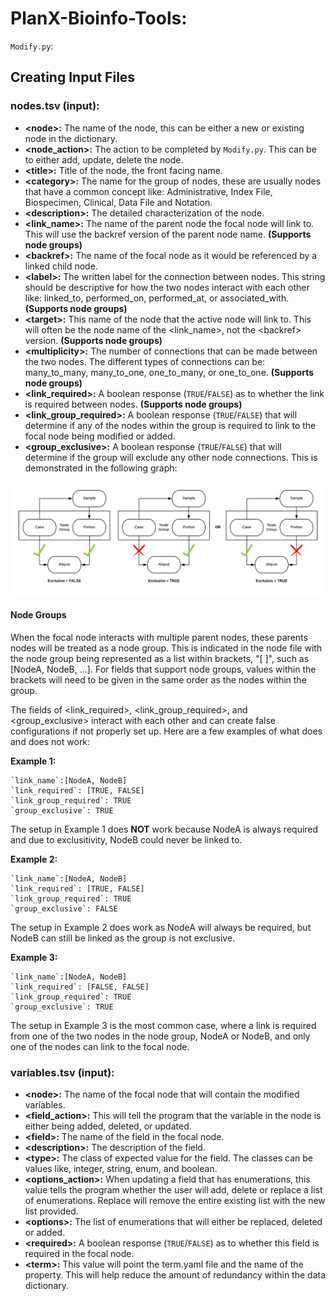 # PlanX-Bioinfo-Tools:

`Modify.py`:

## Creating Input Files

### nodes.tsv (input):

* __<node\>:__ The name of the node, this can be either a new or existing node in the dictionary.
* __<node_action\>:__ The action to be completed by `Modify.py`. This can be to either add, update, delete the node.
* __<title\>:__  Title of the node, the front facing name.
* __<category\>:__ The name for the group of nodes, these are usually nodes that have a common concept like: Administrative, Index File, Biospecimen, Clinical, Data File and Notation.
* __<description\>:__ The detailed characterization of the node.
* __<link_name\>:__ The name of the parent node the focal node will link to. This will use the backref version of the parent node name. **(Supports node groups)**
* __<backref\>:__ The name of the focal node as it would be referenced by a linked child node.
* __<label\>:__ The written label for the connection between nodes. This string should be descriptive for how the two nodes interact with each other like: linked_to, performed_on, performed_at, or associated_with. **(Supports node groups)**
* __<target\>:__ This name of the node that the active node will link to. This will often be the node name of the <link_name\>, not the <backref\> version. **(Supports node groups)**
* __<multiplicity\>:__ The number of connections that can be made between the two nodes. The different types of connections can be: many_to_many, many_to_one, one_to_many, or one_to_one. **(Supports node groups)**
* __<link_required\>:__ A boolean response (`TRUE`/`FALSE`) as to whether the link is required between nodes. **(Supports node groups)**
* __<link_group_required\>:__ A boolean response (`TRUE`/`FALSE`) that will determine if any of the nodes within the group is required to link to the focal node being modified or added.
* __<group_exclusive\>:__ A boolean response (`TRUE`/`FALSE`) that will determine if the group will exclude any other node connections. This is demonstrated in the following graph:

[![Node Group](Node_Group.png)](Node_Group.png "Click to see the full image.")

#### Node Groups

When the focal node interacts with multiple parent nodes, these parents nodes will be treated as a node group. This is indicated in the node file with the node group being represented as a list within brackets, "[ ]", such as [NodeA, NodeB, ...]. For fields that support node groups, values within the brackets will need to be given in the same order as the nodes within the group.

The fields of <link_required\>, <link_group_required\>, and <group_exclusive\> interact with each other and can create false configurations if not properly set up. Here are a few examples of what does and does not work:

__Example 1:__
```
`link_name`:[NodeA, NodeB]
`link_required`: [TRUE, FALSE]
`link_group_required`: TRUE
`group_exclusive`: TRUE
```
The setup in Example 1 does __NOT__ work because NodeA is always required and due to exclusitivity, NodeB could never be linked to.

__Example 2:__
```
`link_name`:[NodeA, NodeB]
`link_required`: [TRUE, FALSE]
`link_group_required`: TRUE
`group_exclusive`: FALSE
```

The setup in Example 2 does work as NodeA will always be required, but NodeB can still be linked as the group is not exclusive.

__Example 3:__
```
`link_name`:[NodeA, NodeB]
`link_required`: [FALSE, FALSE]
`link_group_required`: TRUE
`group_exclusive`: TRUE
```

The setup in Example 3 is the most common case, where a link is required from one of the two nodes in the node group, NodeA or NodeB, and only one of the nodes can link to the focal node.

### variables.tsv (input):

* __<node\>:__ The name of the focal node that will contain the modified variables.
* __<field_action\>:__ This will tell the program that the variable in the node is either being added, deleted, or updated.
* __<field\>:__ The name of the field in the focal node.
* __<description\>:__ The description of the field.
* __<type\>:__ The class of expected value for the field. The classes can be values like, integer, string, enum, and boolean.
* __<options_action\>:__ When updating a field that has enumerations, this value tells the program whether the user will add, delete or replace a list of enumerations. Replace will remove the entire existing list with the new list provided.
* __<options\>:__ The list of enumerations that will either be replaced, deleted or added.
* __<required\>:__ A boolean response (`TRUE`/`FALSE`) as to whether this field is required in the focal node.
* __<term\>:__ This value will point the term.yaml file and the name of the property. This will help reduce the amount of redundancy within the data dictionary.